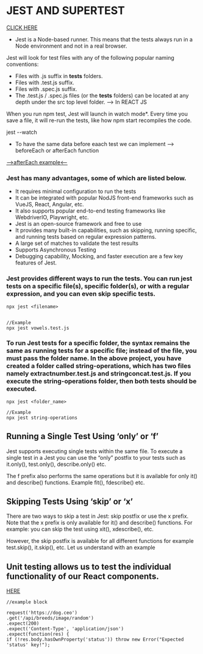 # JEST AND SUPERTEST

[CLICK HERE](https://create-react-app.dev/docs/running-tests/#:~:text=Jest%20will%20look%20for%20test,in%20__tests__%20folders)

- Jest is a Node-based runner. This means that the tests always run in a Node environment and not in a real browser.

Jest will look for test files with any of the following popular naming conventions:

- Files with .js suffix in **tests** folders.
- Files with .test.js suffix.
- Files with .spec.js suffix.
- The .test.js / .spec.js files (or the **tests** folders) can be located at any depth under the src top level folder. --> In REACT JS

When you run npm test, Jest will launch in watch mode\*. Every time you save a file, it will re-run the tests, like how npm start recompiles the code.

jest --watch

- To have the same data before eaach test we can implement --> beforeEach or afterEach function

[-->afterEach example<--](https://www.youtube.com/watch?app=desktop&v=UFjtOmvmAU0)

### Jest has many advantages, some of which are listed below.

- It requires minimal configuration to run the tests
- It can be integrated with popular NodJS front-end frameworks such as VueJS, React, Angular, etc.
- It also supports popular end-to-end testing frameworks like WebdriverIO, Playwright, etc.
- Jest is an open-source framework and free to use
- It provides many built-in capabilities, such as skipping, running specific, and running tests based on regular expression patterns.
- A large set of matches to validate the test results
- Supports Asynchronous Testing
- Debugging capability, Mocking, and faster execution are a few key features of Jest.

### Jest provides different ways to run the tests. You can run jest tests on a specific file(s), specific folder(s), or with a regular expression, and you can even skip specific tests.

```JS
npx jest <filename>


//Example
npx jest vowels.test.js
```

### To run Jest tests for a specific folder, the syntax remains the same as running tests for a specific file; instead of the file, you must pass the folder name. In the above project, you have created a folder called string-operations, which has two files namely extractnumber.test.js and stringconcat.test.js. If you execute the string-operations folder, then both tests should be executed.

```JS
npx jest <folder_name>

//Example
npx jest string-operations
```

## Running a Single Test Using ‘only’ or ‘f’

Jest supports executing single tests within the same file. To execute a single test in a Jest you can use the “only” postfix to your tests such as it.only(), test.only(), describe.only() etc.

The f prefix also performs the same operations but it is available for only it() and describe() functions. Example fit(), fdescribe() etc.

## Skipping Tests Using ‘skip’ or ‘x’

There are two ways to skip a test in Jest: skip postfix or use the x prefix. Note that the x prefix is only available for it() and describe() functions. For example: you can skip the test using xit(), xdescribe(), etc.

However, the skip postfix is available for all different functions for example test.skip(), it.skip(), etc. Let us understand with an example

## Unit testing allows us to test the individual functionality of our React components.

[HERE](https://dev.to/knowicki024/setting-up-test-files-in-react-with-jest-26la#:~:text=The%20best%20way%20to%20set,will%20keep%20your%20test%20files)

```JS
//example block

request('https://dog.ceo')
.get('/api/breeds/image/random')
.expect(200)
.expect('Content-Type', 'application/json')
.expect(function(res) {
if (!res.body.hasOwnProperty('status')) throw new Error("Expected 'status' key!");

```
